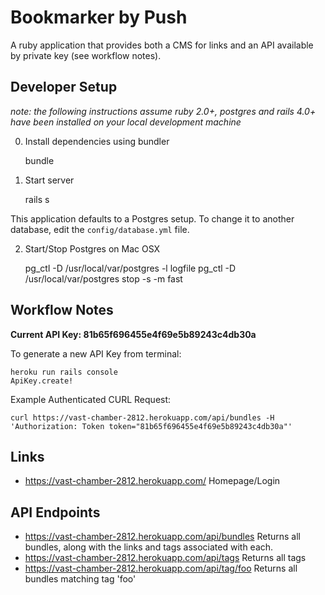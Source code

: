 Bookmarker by Push
=======

A ruby application that provides both a CMS for links and an API available by private key (see workflow notes).

Developer Setup
---------------

*note: the following instructions assume ruby 2.0+, postgres and rails 4.0+ have been installed on your local development machine*

0) Install dependencies using bundler

    bundle

1) Start server

    rails s

This application defaults to a Postgres setup. To change it to another database, edit the `config/database.yml` file.

2) Start/Stop Postgres on Mac OSX

    pg_ctl -D /usr/local/var/postgres -l logfile
    pg_ctl -D /usr/local/var/postgres stop -s -m fast
    

Workflow Notes
--------------

**Current API Key: 81b65f696455e4f69e5b89243c4db30a**

To generate a new API Key from terminal:

	heroku run rails console
	ApiKey.create!

Example Authenticated CURL Request:

	curl https://vast-chamber-2812.herokuapp.com/api/bundles -H 'Authorization: Token token="81b65f696455e4f69e5b89243c4db30a"'

Links
-----
* <https://vast-chamber-2812.herokuapp.com/> Homepage/Login


API Endpoints
-----

* <https://vast-chamber-2812.herokuapp.com/api/bundles> Returns all bundles, along with the links and tags associated with each.
* <https://vast-chamber-2812.herokuapp.com/api/tags> Returns all tags
* <https://vast-chamber-2812.herokuapp.com/api/tag/foo> Returns all bundles matching tag 'foo'




